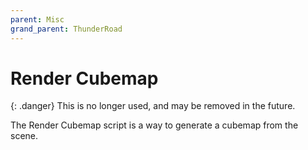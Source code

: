 ```yaml
---
parent: Misc
grand_parent: ThunderRoad
---
```

# Render Cubemap

{: .danger}
This is no longer used, and may be removed in the future.


The Render Cubemap script is a way to generate a cubemap from the scene.